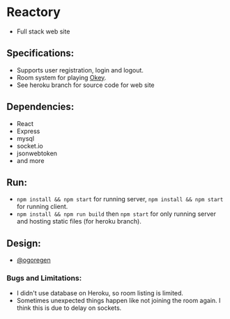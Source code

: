 # Reactory #
* Full stack web site
## Specifications: ##
* Supports user registration, login and logout.
* Room system for playing [Okey](https://en.wikipedia.org/wiki/Okey).
* See heroku branch for source code for web site
## Dependencies: ##
* React
* Express
* mysql
* socket.io
* jsonwebtoken
* and more
## Run: ##
* `npm install && npm start` for running server, `npm install && npm start` for running client. 
* `npm install && npm run build` then `npm start` for only running server and hosting static files (for heroku branch).
## Design: ##
* [@ogoregen](https://github.com/ogoregen)
### Bugs and Limitations: ###
* I didn't use database on Heroku, so room listing is limited.
* Sometimes unexpected things happen like not joining the room again. I think this is due to delay on sockets.
